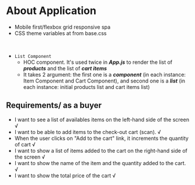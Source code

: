 # About Application

- Mobile first/flexbox grid responsive spa
- CSS theme variables at from base.css
<br />

- `List Component`
  + HOC component. It's used twice in ___App.js___ to render the list of ___products___ and
   the list of ___cart items___
  + It takes 2 argument: the first one is a ___component___ (in each instance: Item Component and Cart Component), and second one is a ___list___ (in each instance: initial products list and cart items list)


## Requirements/ as a buyer

- I want to see a list of availables items on the left-hand side of the screen √
- I want to be able to add items to the check-out cart (scan). √
- When the user clicks on "Add to the cart" link, it increments the quantity of cart √
- I want to show a list of items added to the cart on the right-hand side of the screen √
- I want to show the name of the item and the quantity added to the cart. √
- I want to show the total price of the cart √

<br/>




